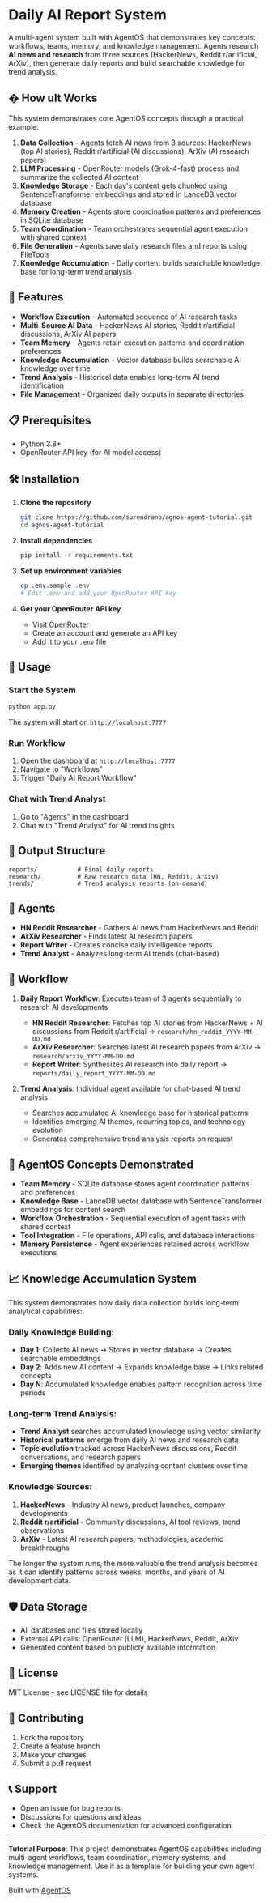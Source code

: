 # Daily AI Report System

A multi-agent system built with AgentOS that demonstrates key concepts: workflows, teams, memory, and knowledge management. Agents research **AI news and research** from three sources (HackerNews, Reddit r/artificial, ArXiv), then generate daily reports and build searchable knowledge for trend analysis.

## � How uIt Works

This system demonstrates core AgentOS concepts through a practical example:

1. **Data Collection** - Agents fetch AI news from 3 sources: HackerNews (top AI stories), Reddit r/artificial (AI discussions), ArXiv (AI research papers)
2. **LLM Processing** - OpenRouter models (Grok-4-fast) process and summarize the collected AI content  
3. **Knowledge Storage** - Each day's content gets chunked using SentenceTransformer embeddings and stored in LanceDB vector database
4. **Memory Creation** - Agents store coordination patterns and preferences in SQLite database
5. **Team Coordination** - Team orchestrates sequential agent execution with shared context
6. **File Generation** - Agents save daily research files and reports using FileTools
7. **Knowledge Accumulation** - Daily content builds searchable knowledge base for long-term trend analysis

## 🚀 Features

- **Workflow Execution** - Automated sequence of AI research tasks
- **Multi-Source AI Data** - HackerNews AI stories, Reddit r/artificial discussions, ArXiv AI papers
- **Team Memory** - Agents retain execution patterns and coordination preferences
- **Knowledge Accumulation** - Vector database builds searchable AI knowledge over time
- **Trend Analysis** - Historical data enables long-term AI trend identification
- **File Management** - Organized daily outputs in separate directories

## 📋 Prerequisites

- Python 3.8+
- OpenRouter API key (for AI model access)

## 🛠️ Installation

1. **Clone the repository**
   ```bash
   git clone https://github.com/surendranb/agnos-agent-tutorial.git
   cd agnos-agent-tutorial
   ```

2. **Install dependencies**
   ```bash
   pip install -r requirements.txt
   ```

3. **Set up environment variables**
   ```bash
   cp .env.sample .env
   # Edit .env and add your OpenRouter API key
   ```

4. **Get your OpenRouter API key**
   - Visit [OpenRouter](https://openrouter.ai/keys)
   - Create an account and generate an API key
   - Add it to your `.env` file

## 🎯 Usage

### Start the System
```bash
python app.py
```

The system will start on `http://localhost:7777`

### Run Workflow
1. Open the dashboard at `http://localhost:7777`
2. Navigate to "Workflows"
3. Trigger "Daily AI Report Workflow"

### Chat with Trend Analyst
1. Go to "Agents" in the dashboard
2. Chat with "Trend Analyst" for AI trend insights

## 📁 Output Structure

```
reports/           # Final daily reports
research/          # Raw research data (HN, Reddit, ArXiv)
trends/            # Trend analysis reports (on-demand)
```

## 🤖 Agents

- **HN Reddit Researcher** - Gathers AI news from HackerNews and Reddit
- **ArXiv Researcher** - Finds latest AI research papers
- **Report Writer** - Creates concise daily intelligence reports
- **Trend Analyst** - Analyzes long-term AI trends (chat-based)

## 🔄 Workflow

1. **Daily Report Workflow**: Executes team of 3 agents sequentially to research AI developments
   - **HN Reddit Researcher**: Fetches top AI stories from HackerNews + AI discussions from Reddit r/artificial → `research/hn_reddit_YYYY-MM-DD.md`
   - **ArXiv Researcher**: Searches latest AI research papers from ArXiv → `research/arxiv_YYYY-MM-DD.md`  
   - **Report Writer**: Synthesizes AI research into daily report → `reports/daily_report_YYYY-MM-DD.md`

2. **Trend Analysis**: Individual agent available for chat-based AI trend analysis
   - Searches accumulated AI knowledge base for historical patterns
   - Identifies emerging AI themes, recurring topics, and technology evolution
   - Generates comprehensive trend analysis reports on request

## 🧠 AgentOS Concepts Demonstrated

- **Team Memory** - SQLite database stores agent coordination patterns and preferences
- **Knowledge Base** - LanceDB vector database with SentenceTransformer embeddings for content search
- **Workflow Orchestration** - Sequential execution of agent tasks with shared context
- **Tool Integration** - File operations, API calls, and database interactions
- **Memory Persistence** - Agent experiences retained across workflow executions

## 📈 Knowledge Accumulation System

This system demonstrates how daily data collection builds long-term analytical capabilities:

### **Daily Knowledge Building:**
- **Day 1**: Collects AI news → Stores in vector database → Creates searchable embeddings
- **Day 2**: Adds new AI content → Expands knowledge base → Links related concepts
- **Day N**: Accumulated knowledge enables pattern recognition across time periods

### **Long-term Trend Analysis:**
- **Trend Analyst** searches accumulated knowledge using vector similarity
- **Historical patterns** emerge from daily AI news and research data
- **Topic evolution** tracked across HackerNews discussions, Reddit conversations, and research papers
- **Emerging themes** identified by analyzing content clusters over time

### **Knowledge Sources:**
1. **HackerNews** - Industry AI news, product launches, company developments
2. **Reddit r/artificial** - Community discussions, AI tool reviews, trend observations  
3. **ArXiv** - Latest AI research papers, methodologies, academic breakthroughs

The longer the system runs, the more valuable the trend analysis becomes as it can identify patterns across weeks, months, and years of AI development data.

## 🛡️ Data Storage

- All databases and files stored locally
- External API calls: OpenRouter (LLM), HackerNews, Reddit, ArXiv
- Generated content based on publicly available information

## 📝 License

MIT License - see LICENSE file for details

## 🤝 Contributing

1. Fork the repository
2. Create a feature branch
3. Make your changes
4. Submit a pull request

## 📞 Support

- Open an issue for bug reports
- Discussions for questions and ideas
- Check the AgentOS documentation for advanced configuration

---

**Tutorial Purpose**: This project demonstrates AgentOS capabilities including multi-agent workflows, team coordination, memory systems, and knowledge management. Use it as a template for building your own agent systems.

Built with [AgentOS](https://github.com/agnos-ai/agnos)